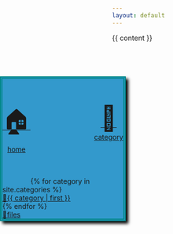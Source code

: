 ```yaml
---
layout: default
---
```

<head>
<style>
ul.horizontal {
    list-style-type: none;
    margin: 0;
    background-color: #3399CC;
		padding: 0;
		position: fixed;
		left: 0;
		top: 210px;
		overflow: auto;
		border: 5px;
		border-style: double;
		border-color: #008888;
		box-shadow: 5px 5px 6px black;
}

ul.horizontal li {
    text-align: left;
		font-size: 20px;
}

ul.horizontal li a {
    display: block;
    color: white;
		padding: 14px 20px;
    text-decoration: none;
}

ul.horizontal li a:hover:not(.active) {
    background-color: #004040;
		padding: 14px 20px;
}

ul.horizontal li a.active {
    background-color:#4CAF50;
}
</style>
</head>
<ul class="horizontal">
<li style="float: left; padding: 50px 0px; text-align: center;"><a href='{{ "/index.html" | absolute_url }}'><span style="font-size: 50px;">&#127968;</span></br> home</a></li>
<li style="float: right; padding: 50px 0px; text-align: center;"><a href='{{ "/category/index.html" | absolute_url }}'><span style="font-size: 50px;">&#128188;</span></br> category</a></li>

<li style="padding: 50px;"></li>
<li style="padding: 50px;"></li>
{% for category in site.categories %}
<li><a href="{{ site.url }}/category/{{ category | first | url_encode }}.html">&#128194;{{ category | first }}</a></li>
{% endfor %}
<li><a href='{{ "/files.html" | absolute_url }}'>&#128194;files</a></li>
</ul>

{{ content }}
